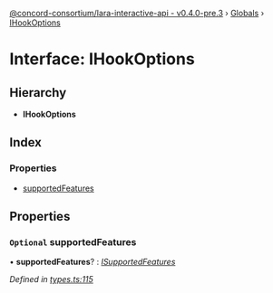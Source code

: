 [@concord-consortium/lara-interactive-api - v0.4.0-pre.3](../README.md) › [Globals](../globals.md) › [IHookOptions](ihookoptions.md)

# Interface: IHookOptions

## Hierarchy

* **IHookOptions**

## Index

### Properties

* [supportedFeatures](ihookoptions.md#optional-supportedfeatures)

## Properties

### `Optional` supportedFeatures

• **supportedFeatures**? : *[ISupportedFeatures](isupportedfeatures.md)*

*Defined in [types.ts:115](../../../lara-typescript/src/interactive-api-client/types.ts#L115)*
